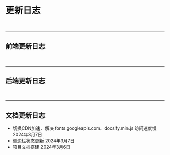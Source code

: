 # 更新日志

<br>

---
## 前端更新日志

<br>

---
## 后端更新日志


<br>

---
## 文档更新日志


- 切换CDN加速，解决 fonts.googleapis.com、docsify.min.js 访问速度慢   2024年3月7日
- 侧边栏状态更新   2024年3月7日
- 项目文档搭建   2024年3月6日